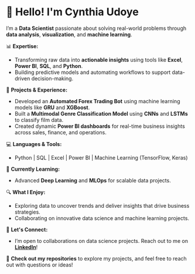 # 👋 Hello! I'm Cynthia Udoye

I’m a **Data Scientist** passionate about solving real-world problems through **data analysis**, **visualization**, and **machine learning**.  

📊 **Expertise:**  
   - Transforming raw data into **actionable insights** using tools like **Excel**, **Power BI**, **SQL**, and **Python**.  
   - Building predictive models and automating workflows to support data-driven decision-making.

🤖 **Projects & Experience:**  
   - Developed an **Automated Forex Trading Bot** using machine learning models like **GRU** and **XGBoost**.  
   - Built a **Multimodal Genre Classification Model** using **CNNs** and **LSTMs** to classify film data.  
   - Created dynamic **Power BI dashboards** for real-time business insights across sales, finance, and operations.

💻 **Languages & Tools:**  
   - Python | SQL | Excel | Power BI | Machine Learning (TensorFlow, Keras)

🌱 **Currently Learning:**  
   - Advanced **Deep Learning** and **MLOps** for scalable data projects.

🔍 **What I Enjoy:**  
   - Exploring data to uncover trends and deliver insights that drive business strategies.  
   - Collaborating on innovative data science and machine learning projects.

🤝 **Let's Connect:**  
   - I’m open to collaborations on data science projects. Reach out to me on **[LinkedIn](https://www.linkedin.com/in/chinenye-cynthia-udoye-data-scientist/)**!  
   
🚀 **Check out my repositories** to explore my projects, and feel free to reach out with questions or ideas!
